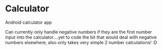 # Calculator
Android calculator app

Can currently only handle negative numbers if they are the first number input into the calculator....yet to code the bit that would deal with negative numbers elsewhere, 
also only takes very simple 2 number calculations! :D
